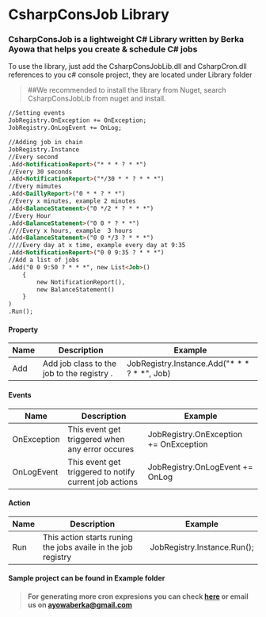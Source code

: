 # CsharpConsJob Library
### CsharpConsJob is a lightweight C# Library written by Berka Ayowa that helps you create & schedule C# jobs

To use the library, just  add the CsharpConsJobLib.dll and CsharpCron.dll references to you c# console project, they are located under Library folder
>##We recommended to install the library from Nuget, search CsharpConsJobLib from nuget and install.

```html
//Setting events
JobRegistry.OnException += OnException;
JobRegistry.OnLogEvent += OnLog;

//Adding job in chain
JobRegistry.Instance
//Every second
.Add<NotificationReport>("* * * ? * *")
//Every 30 seconds
.Add<NotificationReport>("*/30 * * ? * * *")
//Every mimutes
.Add<DaillyReport>("0 * * ? * *")
//Every x minutes, example 2 minutes
.Add<BalanceStatement>("0 */2 * ? * * *")
//Every Hour
.Add<BalanceStatement>("0 0 * ? * *")
////Every x hours, example  3 hours
.Add<BalanceStatement>("0 0 */3 ? * * *")
////Every day at x time, example every day at 9:35
.Add<NotificationReport>("0 0 9:35 ? * * *")
//Add a list of jobs
.Add("0 0 9:50 ? * * *", new List<Job>()
    {
        new NotificationReport(),
        new BalanceStatement()
    }
)
.Run();
```

#### Property
| Name | Description | Example | 
| --- | --- | --- |
| Add | Add job class to the job to the registry .| JobRegistry.Instance.Add<NotificationReport>("* * * ? * *", Job) 

#### Events
| Name | Description | Example | 
| --- | --- | --- |
| OnException | This event get triggered when any error occures| JobRegistry.OnException += OnException
| OnLogEvent | This event get triggered to notify current job actions| JobRegistry.OnLogEvent += OnLog

#### Action
| Name | Description | Example | 
| --- | --- | --- |
| Run | This action starts runing the jobs availe in the job registry| JobRegistry.Instance.Run();

#### Sample project can be found in Example folder
>#### For generating more cron expresions  you can check [here](https://www.freeformatter.com/cron-expression-generator-quartz.html) or email us on ayowaberka@gmail.com
